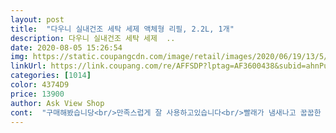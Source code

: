 ```yaml
---
layout: post 
title:  "다우니 실내건조 세탁 세제 액체형 리필, 2.2L, 1개" 
description: 다우니 실내건조 세탁 세제  ..
date: 2020-08-05 15:26:54 
img: https://static.coupangcdn.com/image/retail/images/2020/06/19/13/5/d7851253-8a79-4cbf-9965-8fdfe7bb2460.jpg 
linkUrl: https://link.coupang.com/re/AFFSDP?lptag=AF3600438&subid=ahnPublicAsk&pageKey=1740658766&itemId=2963460139&vendorItemId=70951912225&traceid=V0-113-7c0555899300c08e 
categories: [1014] 
color: 4374D9 
price: 13900 
author: Ask View Shop 
cont:  "구매해봤습니당<br/>만족스럽게 잘 사용하고있습니다<br/>빨래가 냄새나고 꿉꿉한 것 같아서<br/>빨래후에도 은은하게 남아 있네요<br/>사봤는데 대만족<br/>세제냄새가 섬유유연제처럼 향이 좋아서<br/>실내건조를 위해 샀는데 꿉꿉한 냄새없고 향이 오래가요<br/>요즘 처럼 꿉꿉한 날씨에는 빨래에서 걸래 냄새가 나서<br/>원룸이라 실내에서 빨래를 널다보니<br/>일반 세제보다는 냄새가 확실히 안나는것같아요<br/>장마철에 제습기 365 돌리는데도<br/>재구매할것같아요<br/>" 
---
```

